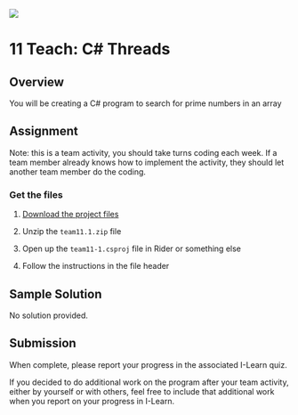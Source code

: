 ![](../site/banner.png)

# 11 Teach: C# Threads

## Overview

You will be creating a C# program to search for prime numbers in an array

## Assignment

Note: this is a team activity, you should take turns coding each week.  If a team member already knows how to implement the activity, they should let another team member do the coding.

### Get the files

1. [Download the project files](team11.1.zip)

2. Unzip the `team11.1.zip` file

3. Open up the `team11-1.csproj` file in Rider or something else

4. Follow the instructions in the file header

## Sample Solution

No solution provided.

## Submission

When complete, please report your progress in the associated I-Learn quiz.

If you decided to do additional work on the program after your team activity, either by yourself or with others, feel free to include that additional work when you report on your progress in I-Learn.

